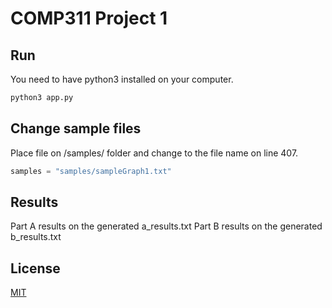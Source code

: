 # COMP311 Project 1

## Run
You need to have python3 installed on your computer.
```bash
python3 app.py
```

## Change sample files
Place file on /samples/ folder and change to the file name on line 407.
```python
samples = "samples/sampleGraph1.txt"
```

## Results
Part A results on the generated a_results.txt
Part B results on the generated b_results.txt

## License
[MIT](https://choosealicense.com/licenses/mit/)